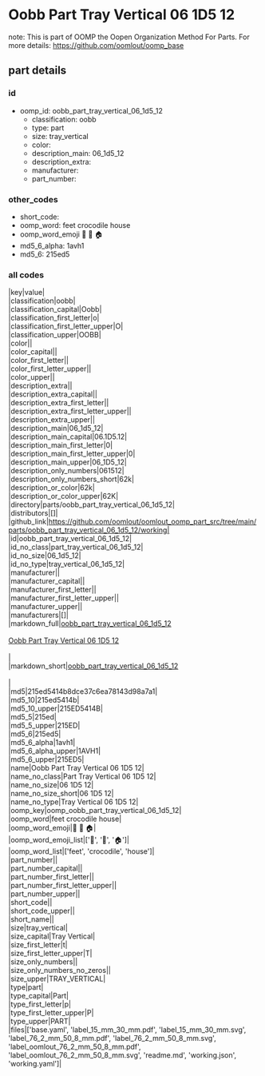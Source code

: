 # Oobb Part Tray Vertical 06 1D5 12  

note: This is part of OOMP the Oopen Organization Method For Parts. For more details: https://github.com/oomlout/oomp_base

##  part details





### id
* oomp_id: oobb_part_tray_vertical_06_1d5_12
  * classification: oobb
  * type: part
  * size: tray_vertical
  * color: 
  * description_main: 06_1d5_12
  * description_extra: 
  * manufacturer: 
  * part_number: 

### other_codes
* short_code: 
* oomp_word: feet crocodile house
* oomp_word_emoji :feet: :crocodile: :house:
* md5_6_alpha: 1avh1
* md5_6: 215ed5

### all codes 
|key|value|  
|classification|oobb|  
|classification_capital|Oobb|  
|classification_first_letter|o|  
|classification_first_letter_upper|O|  
|classification_upper|OOBB|  
|color||  
|color_capital||  
|color_first_letter||  
|color_first_letter_upper||  
|color_upper||  
|description_extra||  
|description_extra_capital||  
|description_extra_first_letter||  
|description_extra_first_letter_upper||  
|description_extra_upper||  
|description_main|06_1d5_12|  
|description_main_capital|06.1D5.12|  
|description_main_first_letter|0|  
|description_main_first_letter_upper|0|  
|description_main_upper|06_1D5_12|  
|description_only_numbers|061512|  
|description_only_numbers_short|62k|  
|description_or_color|62k|  
|description_or_color_upper|62K|  
|directory|parts/oobb_part_tray_vertical_06_1d5_12|  
|distributors|[]|  
|github_link|https://github.com/oomlout/oomlout_oomp_part_src/tree/main/parts/oobb_part_tray_vertical_06_1d5_12/working|  
|id|oobb_part_tray_vertical_06_1d5_12|  
|id_no_class|part_tray_vertical_06_1d5_12|  
|id_no_size|06_1d5_12|  
|id_no_type|tray_vertical_06_1d5_12|  
|manufacturer||  
|manufacturer_capital||  
|manufacturer_first_letter||  
|manufacturer_first_letter_upper||  
|manufacturer_upper||  
|manufacturers|[]|  
|markdown_full|[oobb_part_tray_vertical_06_1d5_12](https://github.com/oomlout/oomlout_oomp_part_src/tree/main/parts/oobb_part_tray_vertical_06_1d5_12/working)<br>[](https://github.com/oomlout/oomlout_oomp_part_src/tree/main/parts/oobb_part_tray_vertical_06_1d5_12/working)<br>[Oobb Part Tray Vertical 06 1D5 12](https://github.com/oomlout/oomlout_oomp_part_src/tree/main/parts/oobb_part_tray_vertical_06_1d5_12/working)<br><br>|  
|markdown_short|[oobb_part_tray_vertical_06_1d5_12](https://github.com/oomlout/oomlout_oomp_part_src/tree/main/parts/oobb_part_tray_vertical_06_1d5_12/working)<br><br>|  
|md5|215ed5414b8dce37c6ea78143d98a7a1|  
|md5_10|215ed5414b|  
|md5_10_upper|215ED5414B|  
|md5_5|215ed|  
|md5_5_upper|215ED|  
|md5_6|215ed5|  
|md5_6_alpha|1avh1|  
|md5_6_alpha_upper|1AVH1|  
|md5_6_upper|215ED5|  
|name|Oobb Part Tray Vertical 06 1D5 12|  
|name_no_class|Part Tray Vertical 06 1D5 12|  
|name_no_size|06 1D5 12|  
|name_no_size_short|06 1D5 12|  
|name_no_type|Tray Vertical 06 1D5 12|  
|oomp_key|oomp_oobb_part_tray_vertical_06_1d5_12|  
|oomp_word|feet crocodile house|  
|oomp_word_emoji|:feet: :crocodile: :house:|  
|oomp_word_emoji_list|[':feet:', ':crocodile:', ':house:']|  
|oomp_word_list|['feet', 'crocodile', 'house']|  
|part_number||  
|part_number_capital||  
|part_number_first_letter||  
|part_number_first_letter_upper||  
|part_number_upper||  
|short_code||  
|short_code_upper||  
|short_name||  
|size|tray_vertical|  
|size_capital|Tray Vertical|  
|size_first_letter|t|  
|size_first_letter_upper|T|  
|size_only_numbers||  
|size_only_numbers_no_zeros||  
|size_upper|TRAY_VERTICAL|  
|type|part|  
|type_capital|Part|  
|type_first_letter|p|  
|type_first_letter_upper|P|  
|type_upper|PART|  
|files|['base.yaml', 'label_15_mm_30_mm.pdf', 'label_15_mm_30_mm.svg', 'label_76_2_mm_50_8_mm.pdf', 'label_76_2_mm_50_8_mm.svg', 'label_oomlout_76_2_mm_50_8_mm.pdf', 'label_oomlout_76_2_mm_50_8_mm.svg', 'readme.md', 'working.json', 'working.yaml']|  
